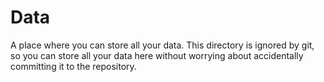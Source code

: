 # Data
A place where you can store all your data. This directory is ignored by git, so you can store all your data here without worrying about accidentally committing it to the repository.
